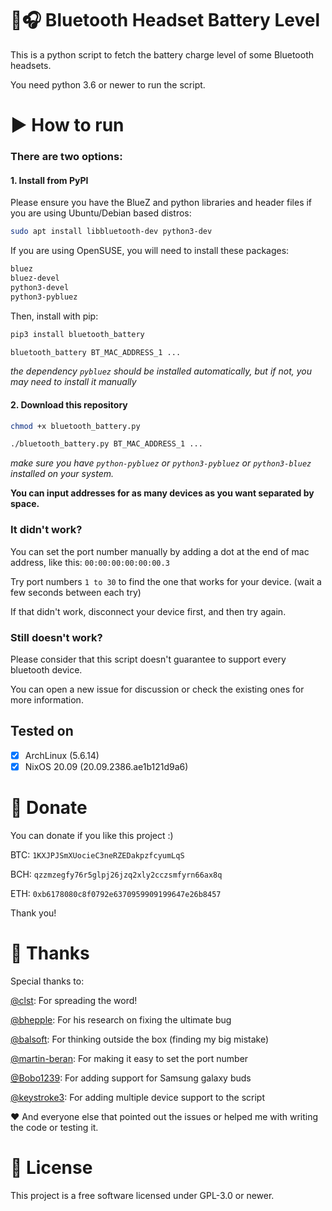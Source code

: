 # 🔋🎧 Bluetooth Headset Battery Level

This is a python script to fetch the battery charge level of some Bluetooth headsets.

You need python 3.6 or newer to run the script.

# ▶️ How to run

### There are two options:

#### 1. Install from PyPI
Please ensure you have the BlueZ and python libraries and header files if you are using Ubuntu/Debian based distros:
```bash
sudo apt install libbluetooth-dev python3-dev
```

If you are using OpenSUSE, you will need to install these packages:
```bash
bluez
bluez-devel
python3-devel
python3-pybluez
```

Then, install with pip:
```bash
pip3 install bluetooth_battery

bluetooth_battery BT_MAC_ADDRESS_1 ...
```
_the dependency `pybluez` should be installed automatically, but if not, you may need to install it manually_

#### 2. Download this repository
```bash
chmod +x bluetooth_battery.py

./bluetooth_battery.py BT_MAC_ADDRESS_1 ...
```

_make sure you have `python-pybluez` or `python3-pybluez` or `python3-bluez` installed on your system._

**You can input addresses for as many devices as you want separated by space.**

### It didn't work?

You can set the port number manually by adding a dot at the end of mac address, like this: `00:00:00:00:00:00.3`

Try port numbers `1 to 30` to find the one that works for your device. (wait a few seconds between each try)

If that didn't work, disconnect your device first, and then try again.

### Still doesn't work?

Please consider that this script doesn't guarantee to support every bluetooth device.

You can open a new issue for discussion or check the existing ones for more information.

## Tested on

- [x] ArchLinux (5.6.14)
- [x] NixOS 20.09 (20.09.2386.ae1b121d9a6)

# 💸 Donate

You can donate if you like this project :)

BTC: `1KXJPJSmXUocieC3neRZEDakpzfcyumLqS`

BCH: `qzzmzegfy76r5glpj26jzq2xly2cczsmfyrn66ax8q`

ETH: `0xb6178080c8f0792e6370959909199647e26b8457`

Thank you!

# 🤝 Thanks

Special thanks to:

[@clst](https://github.com/clst): For spreading the word!

[@bhepple](https://github.com/bhepple): For his research on fixing the ultimate bug

[@balsoft](https://github.com/balsoft): For thinking outside the box (finding my big mistake)

[@martin-beran](https://github.com/martin-beran): For making it easy to set the port number

[@Bobo1239](https://github.com/Bobo1239): For adding support for Samsung galaxy buds

[@keystroke3](https://github.com/keystroke3): For adding multiple device support to the script

❤️ And everyone else that pointed out the issues or helped me with writing the code or testing it.

# 📜 License

This project is a free software licensed under GPL-3.0 or newer.
